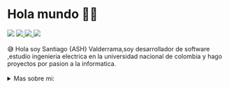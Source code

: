 # Hola mundo 👋😉
<img src="https://i.imgur.com/4DTLG5s.png" />
<a href="https://www.linkedin.com/in/santiago-valderrama-monroy-39a98422a/">
<img src="https://img.shields.io/badge/LinkedIn-0077B5?style=for-the-badge&logo=linkedin&logoColor=white" />
</a>
<a href="https://discordapp.com/channels/@me/962551652009787422/">
<img src="https://img.shields.io/badge/Discord-5865F2?style=for-the-badge&logo=discord&logoColor=white" />
</a>
<a href="mailto:savalderrama@unal.edu.co">
<img src="https://img.shields.io/badge/Gmail-D14836?style=for-the-badge&logo=gmail&logoColor=white" />
</a>
<br>
<br>
😅 Hola soy Santiago {ASH} Valderrama,soy desarrollador de software ,estudio ingenieria electrica en la universidad nacional de colombia y hago proyectos por pasion a la informatica.
<br>
<br>
<details>
  <summary>Mas sobre mi: </summary>
  
  ## Indice
  1. Mis proyectos
     * <a href="https://linktr.ee/colombianvr">Colombian Virtual Reality</a>: Servidor de GTA:SA y fundacion social.
     * XUA : Aplicativo de android para encontrar la mejor ruta de bicicleta usando algoritmos de pathfinding.
     * TRPS : Alternativa ecologica a los tragamonedas para incentivar a los niños a reciclar.
     * Hermes : Exploit de whatsapp ilimitado para navegar por internet sin usar datos.
     * Landmark Face Detector ( Proximamente )
     
</details>


